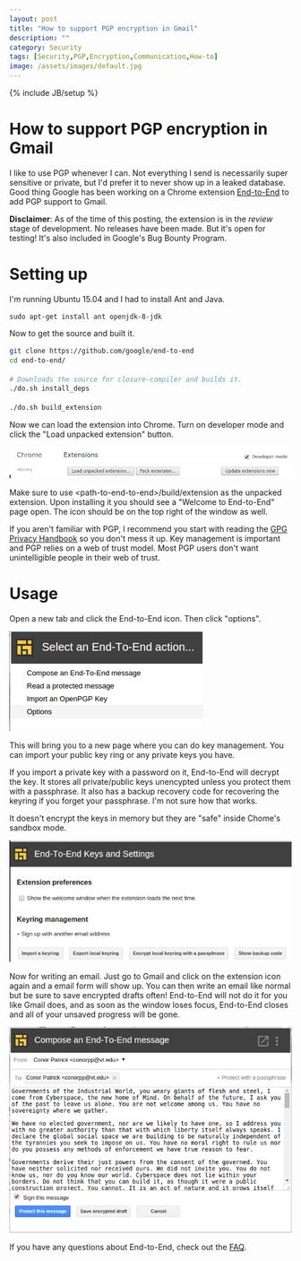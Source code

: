 ```yaml
---
layout: post
title: "How to support PGP encryption in Gmail"
description: ""
category: Security
tags: [Security,PGP,Encryption,Communication,How-to]
image: /assets/images/default.jpg
---
```

{% include JB/setup %}

# How to support PGP encryption in Gmail

I like to use PGP whenever I can.  Not everything I send is necessarily super sensitive
or private, but I'd prefer it to never show up in a leaked database.  Good thing
Google has been working on a Chrome extension [End-to-End](https://github.com/google/end-to-end) to add PGP support to Gmail.

**Disclaimer**:  As of the time of this posting, the extension is in the *review* stage of development.
No releases have been made.  But it's open for testing!  It's also included in Google's Bug Bounty Program.

# Setting up

I'm running Ubuntu 15.04 and I had to install Ant and Java.

```
sudo apt-get install ant openjdk-8-jdk
```

Now to get the source and built it.

``` bash
git clone https://github.com/google/end-to-end
cd end-to-end/

# Downloads the source for closure-compiler and builds it.
./do.sh install_deps

./do.sh build_extension
```

Now we can load the extension into Chrome.  Turn on developer mode and click the "Load unpacked extension" button.

![Developer mode and unpacked extension](/assets/images/devmode.png "Developer mode and unpacked extension")

Make sure to use \<path-to-end-to-end\>/build/extension as the unpacked extension.  Upon installing it
you should see a "Welcome to End-to-End" page open.  The icon should be on the top right of the window as well.


If you aren't familiar with PGP, I recommend you start with reading the [GPG Privacy Handbook](https://www.gnupg.org/gph/en/manual.html)
so you don't mess it up.  Key management is important and PGP relies on a web of trust model.  Most PGP users don't want unintelligible people
in their web of trust.

# Usage

Open a new tab and click the End-to-End icon.  Then click "options".

![The dropdown for a new tab](/assets/images/end2end/options.png)

This will bring you to a new page where you can do key management.
You can import your public key ring or any private keys you have.  

If you import a private key with a password on it, End-to-End will decrypt the
key.  It stores all private/public keys unencypted unless you protect them with a passphrase.
It also has a backup recovery code for recovering the keyring if you forget your passphrase.  I'm
not sure how that works.

It doesn't encrypt the keys in memory but they are "safe" inside Chome's sandbox mode.

![The dropdown for a new tab](/assets/images/end2end/keymng.png)


Now for writing an email.  Just go to Gmail and click on the extension icon again and a email form will show up.
You can then write an email like normal but be sure to save encrypted drafts often!  End-to-End will not do it
for you like Gmail does, and as soon as the window loses focus, End-to-End closes and all of your unsaved progress
will be gone. 

![](/assets/images/end2end/message.png "The demo (John Barlow's A Declaration of the Independence of Cyberspace)")

If you have any questions about End-to-End, check out the [FAQ](https://github.com/google/end-to-end/wiki/FAQ).
